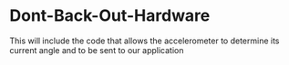 # Dont-Back-Out-Hardware
This will include the code that allows the accelerometer to determine its current angle and to be sent to our application
